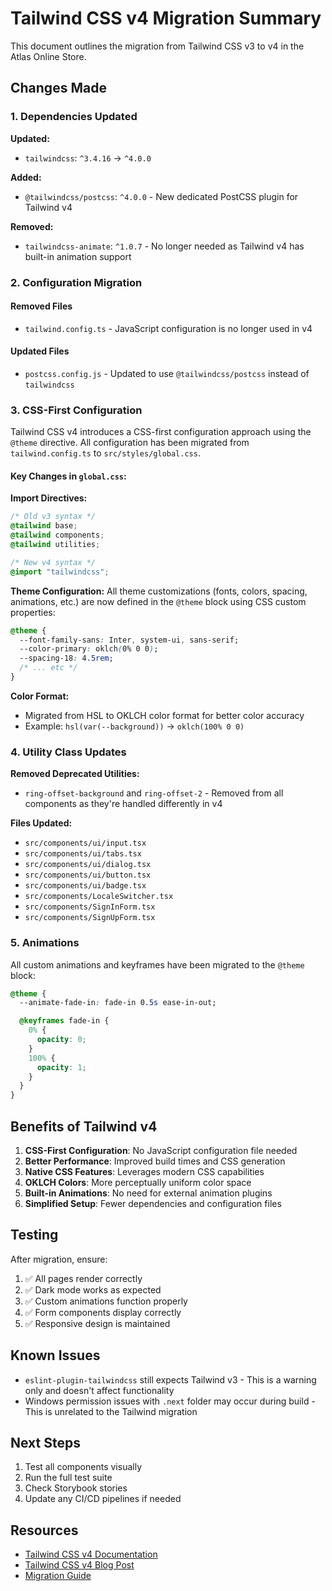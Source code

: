 # Tailwind CSS v4 Migration Summary

This document outlines the migration from Tailwind CSS v3 to v4 in the Atlas Online Store.

## Changes Made

### 1. Dependencies Updated

**Updated:**

- `tailwindcss`: `^3.4.16` → `^4.0.0`

**Added:**

- `@tailwindcss/postcss`: `^4.0.0` - New dedicated PostCSS plugin for Tailwind v4

**Removed:**

- `tailwindcss-animate`: `^1.0.7` - No longer needed as Tailwind v4 has built-in animation support

### 2. Configuration Migration

#### Removed Files

- `tailwind.config.ts` - JavaScript configuration is no longer used in v4

#### Updated Files

- `postcss.config.js` - Updated to use `@tailwindcss/postcss` instead of `tailwindcss`

### 3. CSS-First Configuration

Tailwind CSS v4 introduces a CSS-first configuration approach using the `@theme` directive. All configuration has been migrated from `tailwind.config.ts` to `src/styles/global.css`.

#### Key Changes in `global.css`:

**Import Directives:**

```css
/* Old v3 syntax */
@tailwind base;
@tailwind components;
@tailwind utilities;

/* New v4 syntax */
@import "tailwindcss";
```

**Theme Configuration:**
All theme customizations (fonts, colors, spacing, animations, etc.) are now defined in the `@theme` block using CSS custom properties:

```css
@theme {
  --font-family-sans: Inter, system-ui, sans-serif;
  --color-primary: oklch(0% 0 0);
  --spacing-18: 4.5rem;
  /* ... etc */
}
```

**Color Format:**

- Migrated from HSL to OKLCH color format for better color accuracy
- Example: `hsl(var(--background))` → `oklch(100% 0 0)`

### 4. Utility Class Updates

**Removed Deprecated Utilities:**

- `ring-offset-background` and `ring-offset-2` - Removed from all components as they're handled differently in v4

**Files Updated:**

- `src/components/ui/input.tsx`
- `src/components/ui/tabs.tsx`
- `src/components/ui/dialog.tsx`
- `src/components/ui/button.tsx`
- `src/components/ui/badge.tsx`
- `src/components/LocaleSwitcher.tsx`
- `src/components/SignInForm.tsx`
- `src/components/SignUpForm.tsx`

### 5. Animations

All custom animations and keyframes have been migrated to the `@theme` block:

```css
@theme {
  --animate-fade-in: fade-in 0.5s ease-in-out;

  @keyframes fade-in {
    0% {
      opacity: 0;
    }
    100% {
      opacity: 1;
    }
  }
}
```

## Benefits of Tailwind v4

1. **CSS-First Configuration**: No JavaScript configuration file needed
2. **Better Performance**: Improved build times and CSS generation
3. **Native CSS Features**: Leverages modern CSS capabilities
4. **OKLCH Colors**: More perceptually uniform color space
5. **Built-in Animations**: No need for external animation plugins
6. **Simplified Setup**: Fewer dependencies and configuration files

## Testing

After migration, ensure:

1. ✅ All pages render correctly
2. ✅ Dark mode works as expected
3. ✅ Custom animations function properly
4. ✅ Form components display correctly
5. ✅ Responsive design is maintained

## Known Issues

- `eslint-plugin-tailwindcss` still expects Tailwind v3 - This is a warning only and doesn't affect functionality
- Windows permission issues with `.next` folder may occur during build - This is unrelated to the Tailwind migration

## Next Steps

1. Test all components visually
2. Run the full test suite
3. Check Storybook stories
4. Update any CI/CD pipelines if needed

## Resources

- [Tailwind CSS v4 Documentation](https://tailwindcss.com/docs)
- [Tailwind CSS v4 Blog Post](https://tailwindcss.com/blog/tailwindcss-v4-beta)
- [Migration Guide](https://tailwindcss.com/docs/upgrade-guide)
